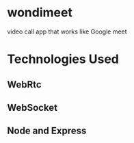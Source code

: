 # wondimeet
video call app that works like Google meet
# Technologies Used
## WebRtc
## WebSocket
## Node and Express
